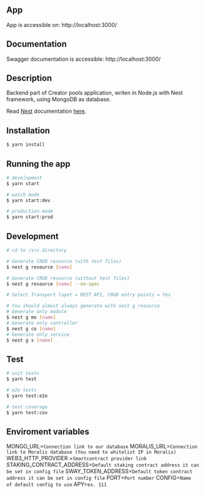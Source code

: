 ## App
App is accessible on:
http://localhost:3000/

## Documentation
Swagger documentation is accessible:
http://localhost:3000/

## Description
Backend part of Creator pools application, writen in Node.js with Nest framework, using MongoDB as database.

Read [Nest](https://github.com/nestjs/nest) documentation [here](https://docs.nestjs.com/).

## Installation

```bash
$ yarn install
```

## Running the app

```bash
# development
$ yarn start

# watch mode
$ yarn start:dev

# production mode
$ yarn start:prod
```

## Development 

```bash
# cd to /src directory

# Generate CRUD resource (with test files)
$ nest g resource [name]

# Generate CRUD resource (without test files)
$ nest g resource [name] --no-spec

# Select Transport layet = REST API, CRUD entry points = Yes

# You should almost always generate with nest g resource
# Generate only module
$ nest g mo [name]
# Generate only controller
$ nest g co [name]
# Generate only service
$ nest g s [name]

```

## Test

```bash
# unit tests
$ yarn test

# e2e tests
$ yarn test:e2e

# test coverage
$ yarn test:cov
```

## Enviroment variables

MONGO_URL=`Connection link to our database`
MORALIS_URL=`Connection link to Moralis database (You need to whitelist IP in Moralis)`
WEB3_HTTP_PROVIDER =`Smartcontract provider link`
STAKING_CONTRACT_ADDRESS=`Default staking contract address it can be set in config file`
SWAY_TOKEN_ADDRESS=`Default token contract address it can be set in config file`
PORT=`Port number`
CONFIG=`Name of default config to use`
APY=`ex. 111`

